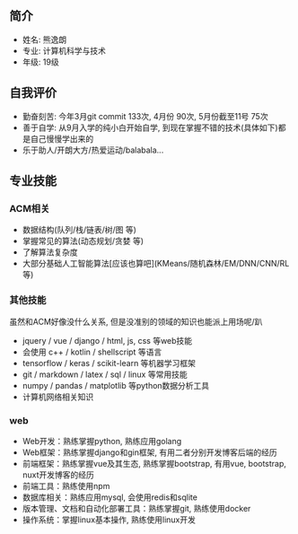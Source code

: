 
## 简介

- 姓名: 熊逸朗
- 专业: 计算机科学与技术
- 年级: 19级

## 自我评价

- 勤奋刻苦: 今年3月git commit 133次, 4月份 90次, 5月份截至11号 75次
- 善于自学: 从9月入学的纯小白开始自学, 到现在掌握不错的技术(具体如下)都是自己慢慢学出来的
- 乐于助人/开朗大方/热爱运动/balabala...

## 专业技能

### ACM相关

- 数据结构(队列/栈/链表/树/图 等)
- 掌握常见的算法(动态规划/贪婪 等)
- 了解算法复杂度
- 大部分基础人工智能算法[应该也算吧](KMeans/随机森林/EM/DNN/CNN/RL 等)

### 其他技能

虽然和ACM好像没什么关系, 但是没准别的领域的知识也能派上用场呢/趴

- jquery / vue / django / html, js, css 等web技能
- 会使用 c++ / kotlin / shellscript 等语言
- tensorflow / keras / scikit-learn 等机器学习框架
- git / markdown / latex / sql / linux 等常用技能
- numpy / pandas / matplotlib 等python数据分析工具
- 计算机网络相关知识

### web

- Web开发：熟练掌握python, 熟练应用golang
- Web框架：熟练掌握django和gin框架, 有用二者分别开发博客后端的经历
- 前端框架：熟练掌握vue及其生态, 熟练掌握bootstrap, 有用vue, bootstrap, nuxt开发博客的经历
- 前端工具：熟练使用npm
- 数据库相关：熟练应用mysql, 会使用redis和sqlite 
- 版本管理、文档和自动化部署工具：熟练掌握git, 熟练使用docker
- 操作系统：掌握linux基本操作, 熟练使用linux开发